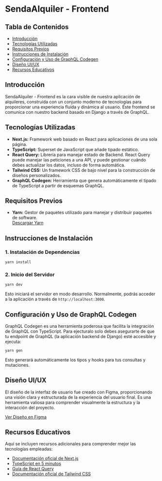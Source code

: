 # SendaAlquiler - Frontend

## Tabla de Contenidos

-   [Introducción](#introducción)
-   [Tecnologías Utilizadas](#tecnologías-utilizadas)
-   [Requisitos Previos](#requisitos-previos)
-   [Instrucciones de Instalación](#instrucciones-de-instalación)
-   [Configuración y Uso de GraphQL Codegen](#configuración-y-uso-de-graphql-codegen)
-   [Diseño UI/UX](#diseño-uiux)
-   [Recursos Educativos](#recursos-educativos)

## Introducción

SendaAlquiler - Frontend es la cara visible de nuestra aplicación de alquileres, construida con un conjunto moderno de tecnologías para proporcionar una experiencia fluida y dinámica al usuario. Este frontend se comunica con nuestro backend basado en Django a través de GraphQL.

## Tecnologías Utilizadas

-   **Next.js:** Framework web basado en React para aplicaciones de una sola página.
-   **TypeScript:** Superset de JavaScript que añade tipado estático.
-   **React Query:** Librería para manejar estado de Backend. React Query puede manejar las peticiones a una API, y puede gestionar cuándo debes actualizar los datos, incluso de forma automática.
-   **Tailwind CSS:** Un framework CSS de bajo nivel para la construcción de diseños personalizados.
-   **GraphQL Codegen:** Herramienta que genera automáticamente el tipado de TypeScript a partir de esquemas GraphQL.

## Requisitos Previos

-   **Yarn:** Gestor de paquetes utilizado para manejar y distribuir paquetes de software.  
    [Descargar Yarn](https://classic.yarnpkg.com/en/docs/install/)

## Instrucciones de Instalación

### 1. Instalación de Dependencias

```bash
yarn install
```

### 2. Inicio del Servidor

```bash
yarn dev
```

Esto iniciará el servidor en modo desarrollo. Normalmente, podrás acceder a la aplicación a través de `http://localhost:3000`.

## Configuración y Uso de GraphQL Codegen

GraphQL Codegen es una herramienta poderosa que facilita la integración de GraphQL con TypeScript. Para ejecturalo solo debes asegurarte de que tu endpoint de GraphQL (la aplicación backend de Django) esté accesible y ejecuta:

```bash
yarn gen
```

Esto generará automáticamente los tipos y hooks para tus consultas y mutaciones.

## Diseño UI/UX

El diseño de la interfaz de usuario fue creado con Figma, proporcionando una visión clara y estructurada de la experiencia del usuario final. Es una herramienta valiosa para comprender visualmente la estructura y la interacción del proyecto.

[Ver Diseño en Figma](https://www.figma.com/file/HoYo9swmWbeEHsJCdiExu1/Universidad?type=design&node-id=114%3A2&mode=design&t=lMzrc6hgys1Uirba-1)

## Recursos Educativos

Aquí se incluyen recursos adicionales para comprender mejor las tecnologías empleadas:

-   [Documentación oficial de Next.js](https://nextjs.org/docs)
-   [TypeScript en 5 minutos](https://www.typescriptlang.org/docs/handbook/typescript-in-5-minutes.html)
-   [Guía de React Query](https://react-query.tanstack.com/overview)
-   [Documentación oficial de Tailwind CSS](https://tailwindcss.com/docs)
